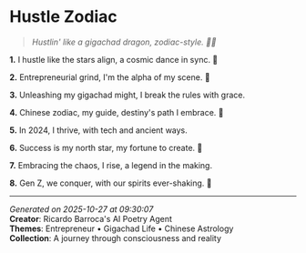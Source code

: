# Hustle Zodiac

> *Hustlin' like a gigachad dragon, zodiac-style. 🐉💫*

**1.** I hustle like the stars align, a cosmic dance in sync. 🌌


**2.** Entrepreneurial grind, I'm the alpha of my scene. 💪


**3.** Unleashing my gigachad might, I break the rules with grace.


**4.** Chinese zodiac, my guide, destiny's path I embrace. 🐉


**5.** In 2024, I thrive, with tech and ancient ways.


**6.** Success is my north star, my fortune to create. 💼


**7.** Embracing the chaos, I rise, a legend in the making.


**8.** Gen Z, we conquer, with our spirits ever-shaking. 🦋



---

*Generated on 2025-10-27 at 09:30:07*  
**Creator**: Ricardo Barroca's AI Poetry Agent  
**Themes**: Entrepreneur • Gigachad Life • Chinese Astrology  
**Collection**: A journey through consciousness and reality